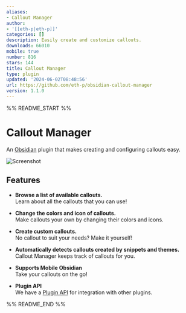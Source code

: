 ```yaml
---
aliases:
- Callout Manager
author:
- '[[eth-p|eth-p]]'
categories: []
description: Easily create and customize callouts.
downloads: 66010
mobile: true
number: 816
stars: 144
title: Callout Manager
type: plugin
updated: '2024-06-02T08:48:56'
url: https://github.com/eth-p/obsidian-callout-manager
version: 1.1.0
---
```


%% README_START %%

# Callout Manager
An [Obsidian](https://obsidian.md) plugin that makes creating and configuring callouts easy.

![Screenshot](https://raw.githubusercontent.com/eth-p/obsidian-callout-manager/HEAD/docs/images/screenshot_manage_pane_darklight.png)

## Features

- **Browse a list of available callouts.**  
  Learn about all the callouts that you can use!

- **Change the colors and icon of callouts.**  
  Make callouts your own by changing their colors and icons.

- **Create custom callouts.**  
  No callout to suit your needs? Make it yourself!

- **Automatically detects callouts created by snippets and themes.**  
  Callout Manager keeps track of callouts for you.

- **Supports Mobile Obsidian**  
  Take your callouts on the go!

- **Plugin API**  
  We have a [Plugin API](./api/README.md) for integration with other plugins.


%% README_END %%